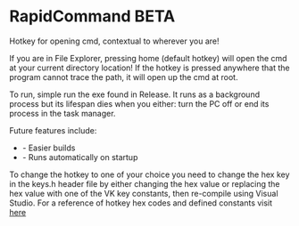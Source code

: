 # RapidCommand BETA


Hotkey for opening cmd, contextual to wherever you are!

If you are in File Explorer, pressing home (default hotkey) will open the cmd at your current directory location!
If the hotkey is pressed anywhere that the program cannot trace the path, it will open up the cmd at root.

To run, simple run the exe found in Release. It runs as a background process but its lifespan dies when you either: 
turn the PC off or end its process in the task manager.

Future features include:
<ul>
<li>- Easier builds</li>
<li>- Runs automatically on startup</li>
</ul>

To change the hotkey to one of your choice you need to change the hex key in the keys.h header file 
by either changing the hex value or replacing the hex value with one of the VK key constants,
then re-compile using Visual Studio.
For a reference of hotkey hex codes and defined constants visit <a href="https://msdn.microsoft.com/en-GB/library/ms927178.aspx">here</a>
